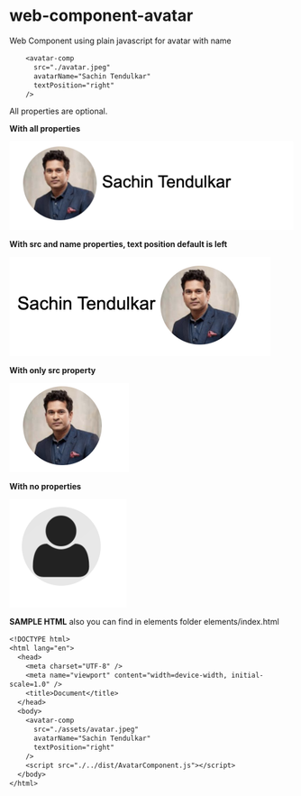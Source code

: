 # web-component-avatar

Web Component using plain javascript for avatar with name

```
    <avatar-comp
      src="./avatar.jpeg"
      avatarName="Sachin Tendulkar"
      textPosition="right"
    />
```

All properties are optional.

**With all properties**

![alt text](https://github.com/ShaileshMak/web-component-avatar/blob/master/readme-assets/righttextavatar.png?raw=true "avatar web component with text position on right")

**With src and name properties, text position default is left**

![alt text](https://github.com/ShaileshMak/web-component-avatar/blob/master/readme-assets/lefttextavatar.png?raw=true "avatar web component with default text position on left")

**With only src property**

![alt text](https://github.com/ShaileshMak/web-component-avatar/blob/master/readme-assets/notextavatar.png?raw=true "avatar web component with no text")

**With no properties**

![alt text](https://github.com/ShaileshMak/web-component-avatar/blob/master/readme-assets/defautlavatar.png?raw=true "avatar web component with no text")

**SAMPLE HTML**
also you can find in elements folder elements/index.html

```
<!DOCTYPE html>
<html lang="en">
  <head>
    <meta charset="UTF-8" />
    <meta name="viewport" content="width=device-width, initial-scale=1.0" />
    <title>Document</title>
  </head>
  <body>
    <avatar-comp
      src="./assets/avatar.jpeg"
      avatarName="Sachin Tendulkar"
      textPosition="right"
    />
    <script src="./../dist/AvatarComponent.js"></script>
  </body>
</html>
```
